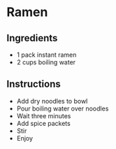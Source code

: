 # Ramen

## Ingredients

- 1 pack instant ramen
- 2 cups boiling water

## Instructions

- Add dry noodles to bowl
- Pour boiling water over noodles
- Wait three minutes
- Add spice packets
- Stir
- Enjoy
